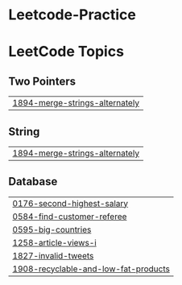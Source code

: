 # Leetcode-Practice
<!---LeetCode Topics Start-->
# LeetCode Topics
## Two Pointers
|  |
| ------- |
| [1894-merge-strings-alternately](https://github.com/Raghwendra200/Leetcode-Practice/tree/master/1894-merge-strings-alternately) |
## String
|  |
| ------- |
| [1894-merge-strings-alternately](https://github.com/Raghwendra200/Leetcode-Practice/tree/master/1894-merge-strings-alternately) |
## Database
|  |
| ------- |
| [0176-second-highest-salary](https://github.com/Raghwendra200/Leetcode-Practice/tree/master/0176-second-highest-salary) |
| [0584-find-customer-referee](https://github.com/Raghwendra200/Leetcode-Practice/tree/master/0584-find-customer-referee) |
| [0595-big-countries](https://github.com/Raghwendra200/Leetcode-Practice/tree/master/0595-big-countries) |
| [1258-article-views-i](https://github.com/Raghwendra200/Leetcode-Practice/tree/master/1258-article-views-i) |
| [1827-invalid-tweets](https://github.com/Raghwendra200/Leetcode-Practice/tree/master/1827-invalid-tweets) |
| [1908-recyclable-and-low-fat-products](https://github.com/Raghwendra200/Leetcode-Practice/tree/master/1908-recyclable-and-low-fat-products) |
<!---LeetCode Topics End-->